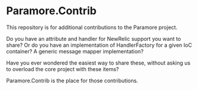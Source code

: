 # Paramore.Contrib
This repository is for additional contributions to the Paramore project.

Do you have an attribute and handler for NewRelic support you want to share? Or do you have an implementation of HandlerFactory for a given IoC container? A generic message mapper implementation?

Have you ever wondered the easiest way to share these, without asking us to overload the core project with these items?

Paramore.Contrib is the place for those contributions.


